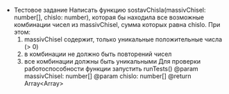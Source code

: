 - Тестовое задание
  Написать функцию sostavChisla(massivChisel: number[], chislo: number),
  которая бы находила все возможные комбинации чисел из massivChisel,
  сумма которых равна chislo. При этом:
  1. massivChisel содержит, только уникальные положительные числа (> 0)
  2. в комбинации не должно быть повторений чисел
  3. все комбинации должны быть уникальными
  Для проверки работоспособности функции запустить runTests()
  @param massivChisel: number[]
  @param chislo: number[]
  @return Array<Array<number>>
